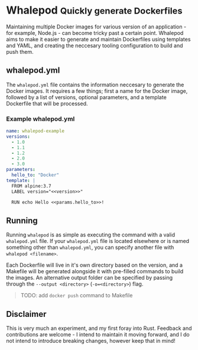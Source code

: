 Whalepod <small>Quickly generate Dockerfiles</small>
===

Maintaining multiple Docker images for various version of an application - for example, Node.js -
can become tricky past a certain point. Whalepod aims to make it easier to generate and maintain
Dockerfiles using templates and YAML, and creating the neccesary tooling configuration to build
and push them.

whalepod.yml
---

The `whalepod.yml` file contains the information neccesary to generate the Docker images. It
requires a few things; first a name for the Docker image, followed by a list of versions, optional
parameters, and a template Dockerfile that will be processed.

### Example whalepod.yml

```yaml
name: whalepod-example
versions:
  - 1.0
  - 1.1
  - 1.2
  - 2.0
  - 3.0
parameters:
  hello_to: "Docker"
template: |
  FROM alpine:3.7
  LABEL version="<<version>>"

  RUN echo Hello <<params.hello_to>>!
```

Running
---

Running `whalepod` is as simple as executing the command with a valid `whalepod.yml` file. If your
`whalepod.yml` file is located elsewhere or is named something other than `whalepod.yml`, you can
specify another file with `whalepod <filename>`.

Each Dockerfile will live in it's own directory based on the version, and a Makefile will be
generated alongside it with pre-filled commands to build the images. An alternative output folder
can be specified by passing through the `--output <directory>` (`-o=<directory>`) flag.

> TODO: add `docker push` command to Makefile

Disclaimer
---

This is very much an experiment, and my first foray into Rust. Feedback and contributions are
welcome - I intend to maintain it moving forward, and I do not intend to introduce breaking
changes, however keep that in mind!
